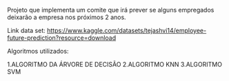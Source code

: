 Projeto que implementa um comite  que irá prever se alguns empregados deixarão a empresa nos próximos 2 anos.

Link data set: https://www.kaggle.com/datasets/tejashvi14/employee-future-prediction?resource=download

Algoritmos utilizados:

1.ALGORITMO DA ÁRVORE DE DECISÃO
2.ALGORITMO KNN
3.ALGORITMO SVM
